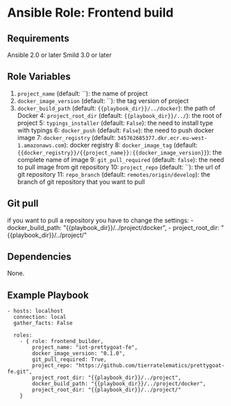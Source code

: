 # Ansible Role: Frontend build

## Requirements

Ansible 2.0 or later
Smild 3.0 or later

## Role Variables

1. `project_name` (default: ``): the name of project
2. `docker_image_version` (default: ``): the tag version of project
3. `docker_build_path` (default: `{{playbook_dir}}/../docker`): the path of Docker
4: `project_root_dir` (default: `{{playbook_dir}}/../`): the root of project
5: `typings_installer` (default: `False`): <boolean> the need to install type with typings
6: `docker_push` (default: `False`): the need to push docker image
7: `docker_registry` (default: `345762685377.dkr.ecr.eu-west-1.amazonaws.com`): docker registry
8: `docker_image_tag` (default: `{{docker_registry}}/{{project_name}}:{{docker_image_version}}`): the complete name of image
9: `git_pull_required` (default: `false`): the need to pull image from git repository
10: `project_repo` (default: ``): the url of git repository
11: `repo_branch` (default: `remotes/origin/develop`): the branch of git repository that you want to pull

## Git pull
if you want to pull a repository you have to change the settings:
     - docker_build_path: "{{playbook_dir}}/../project/docker",
     - project_root_dir: "{{playbook_dir}}/../project/"

## Dependencies

None.

## Example Playbook

    - hosts: localhost
      connection: local
      gather_facts: False

      roles:
        - { role: frontend_builder,
            project_name: "iot-prettygoat-fe",
            docker_image_version: "0.1.0",
            git_pull_required: True,
            project_repo: "https://github.com/tierratelematics/prettygoat-fe.git",
            project_root_dir: "{{playbook_dir}}/../project",
            docker_build_path: "{{playbook_dir}}/../project/docker",
            project_root_dir: "{{playbook_dir}}/../project/"
        }